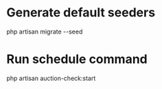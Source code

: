 # Generate default seeders
php artisan migrate --seed

# Run schedule command
php artisan auction-check:start
